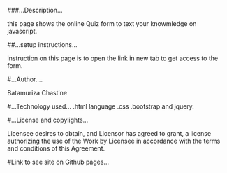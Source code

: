 ###...Description...

this page shows the online Quiz form to text your knowmledge on javascript.

##...setup instructions...

instruction on this page is to open the link in new tab to get access to the form.

#...Author....

Batamuriza Chastine

#...Technology used...
.html language
.css
.bootstrap and jquery.


#...License and copylights...

Licensee desires to obtain, and Licensor has agreed to grant, a license authorizing the use of the Work by Licensee in accordance with the terms and conditions of this Agreement.

#Link to see site on Github pages...
